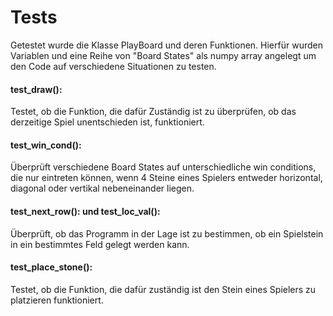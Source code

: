 # Tests

Getestet wurde die Klasse PlayBoard und deren Funktionen. Hierfür wurden Variablen und eine Reihe von 
"Board States" als numpy array angelegt um den Code auf verschiedene Situationen zu testen.

#### test_draw():
Testet, ob die Funktion, die dafür Zuständig ist zu überprüfen, ob das derzeitige Spiel unentschieden 
ist, funktioniert.

#### test_win_cond():
Überprüft verschiedene Board States auf unterschiedliche win conditions, die nur eintreten können,
wenn 4 Steine eines Spielers entweder horizontal, diagonal oder vertikal nebeneinander liegen.

#### test_next_row(): und test_loc_val():
Überprüft, ob das Programm in der Lage ist zu bestimmen, ob ein Spielstein in ein bestimmtes Feld
gelegt werden kann.

#### test_place_stone():
Testet, ob die Funktion, die dafür zuständig ist den Stein eines Spielers zu platzieren funktioniert.